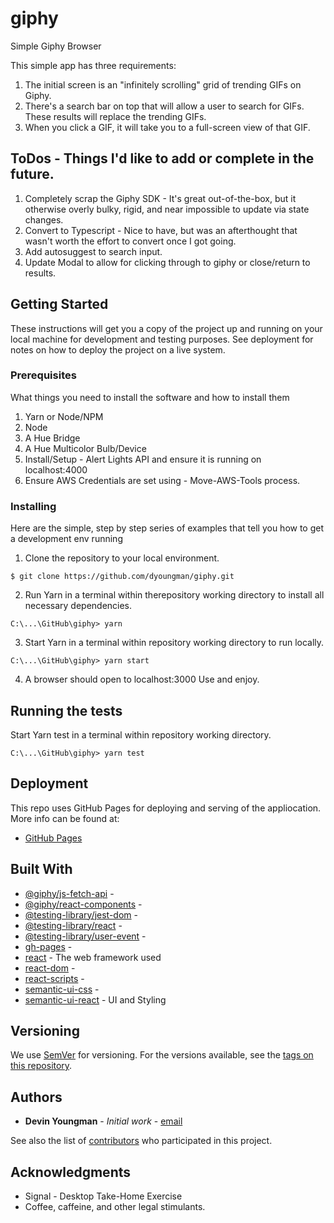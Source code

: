 # giphy
Simple Giphy Browser

This simple app has three requirements:

1. The initial screen is an "infinitely scrolling" grid of trending GIFs on Giphy.
2. There's a search bar on top that will allow a user to search for GIFs. These results will replace the trending GIFs.
3. When you click a GIF, it will take you to a full-screen view of that GIF.

## ToDos - Things I'd like to add or complete in the future.

1. Completely scrap the Giphy SDK - It's great out-of-the-box, but it otherwise overly bulky, rigid, and near impossible to update via state changes.
2. Convert to Typescript - Nice to have, but was an afterthought that wasn't worth the effort to convert once I got going.
3. Add autosuggest to search input.
4. Update Modal to allow for clicking through to giphy or close/return to results.

## Getting Started

These instructions will get you a copy of the project up and running on your local machine for development and testing purposes. See deployment for notes on how to deploy the project on a live system.

### Prerequisites

What things you need to install the software and how to install them

1. Yarn or Node/NPM
2. Node
3. A Hue Bridge
4. A Hue Multicolor Bulb/Device
5. Install/Setup - Alert Lights API and ensure it is running on localhost:4000
6. Ensure AWS Credentials are set using - Move-AWS-Tools process.

### Installing

Here are the simple, step by step series of examples that tell you how to get a development env running

1. Clone the repository to your local environment.

```
$ git clone https://github.com/dyoungman/giphy.git
```

2. Run Yarn in a terminal within therepository working directory to install all necessary dependencies.

```
C:\...\GitHub\giphy> yarn
```

3. Start Yarn in a terminal within repository working directory to run locally.

```
C:\...\GitHub\giphy> yarn start
```

4. A browser should open to localhost:3000
Use and enjoy.

## Running the tests

Start Yarn test in a terminal within repository working directory.

```
C:\...\GitHub\giphy> yarn test
```

## Deployment

This repo uses GitHub Pages for deploying and serving of the appliocation. More info can be found at:
* [GitHub Pages](https://pages.github.com/)

## Built With
* [@giphy/js-fetch-api]() - 
* [@giphy/react-components]() - 
* [@testing-library/jest-dom]() - 
* [@testing-library/react]() - 
* [@testing-library/user-event]() - 
* [gh-pages]() - 
* [react](https://reactjs.org/) - The web framework used
* [react-dom]() - 
* [react-scripts]() - 
* [semantic-ui-css]() - 
* [semantic-ui-react](https://react.semantic-ui.com/) - UI and Styling

## Versioning

We use [SemVer](http://semver.org/) for versioning. For the versions available, see the [tags on this repository](https://github.move.com/IT-Operations/alert-lights-admin/tags).

## Authors

* **Devin Youngman** - *Initial work* - [email](devin.youngman@move.com)

See also the list of [contributors](https://github.com/dyoungman/giphy/graphs/contributors) who participated in this project.

## Acknowledgments

* Signal - Desktop Take-Home Exercise
* Coffee, caffeine, and other legal stimulants.

